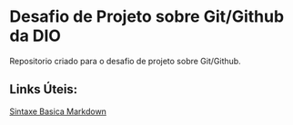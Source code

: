 # Desafio de Projeto sobre Git/Github da DIO 
Repositorio criado para o desafio de projeto sobre Git/Github.

## Links Úteis:
[Sintaxe Basica Markdown](https://www.markdownguide.org/)
